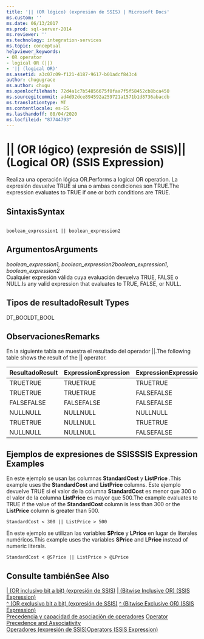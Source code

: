 ```yaml
---
title: '|| (OR lógico) (expresión de SSIS) | Microsoft Docs'
ms.custom: ''
ms.date: 06/13/2017
ms.prod: sql-server-2014
ms.reviewer: ''
ms.technology: integration-services
ms.topic: conceptual
helpviewer_keywords:
- OR operator
- logical OR (||)
- '|| (logical OR)'
ms.assetid: a3c07c09-f121-4187-9617-b01adcf843c4
author: chugugrace
ms.author: chugu
ms.openlocfilehash: 72d4a1c7b54856675f0faa7f5f58452cb8bca450
ms.sourcegitcommit: ad4d92dce894592a259721a1571b1d8736abacdb
ms.translationtype: MT
ms.contentlocale: es-ES
ms.lasthandoff: 08/04/2020
ms.locfileid: "87744793"
---
```

# <a name="-logical-or-ssis-expression"></a><span data-ttu-id="272a6-102">|| (OR lógico) (expresión de SSIS)</span><span class="sxs-lookup"><span data-stu-id="272a6-102">|| (Logical OR) (SSIS Expression)</span></span>
  <span data-ttu-id="272a6-103">Realiza una operación lógica OR.</span><span class="sxs-lookup"><span data-stu-id="272a6-103">Performs a logical OR operation.</span></span> <span data-ttu-id="272a6-104">La expresión devuelve TRUE si una o ambas condiciones son TRUE.</span><span class="sxs-lookup"><span data-stu-id="272a6-104">The expression evaluates to TRUE if one or both conditions are TRUE.</span></span>  
  
## <a name="syntax"></a><span data-ttu-id="272a6-105">Sintaxis</span><span class="sxs-lookup"><span data-stu-id="272a6-105">Syntax</span></span>  
  
```  
  
boolean_expression1 || boolean_expression2  
```  
  
## <a name="arguments"></a><span data-ttu-id="272a6-106">Argumentos</span><span class="sxs-lookup"><span data-stu-id="272a6-106">Arguments</span></span>  
 <span data-ttu-id="272a6-107">*boolean_expression1, boolean_expression2*</span><span class="sxs-lookup"><span data-stu-id="272a6-107">*boolean_expression1, boolean_expression2*</span></span>  
 <span data-ttu-id="272a6-108">Cualquier expresión válida cuya evaluación devuelva TRUE, FALSE o NULL.</span><span class="sxs-lookup"><span data-stu-id="272a6-108">Is any valid expression that evaluates to TRUE, FALSE, or NULL.</span></span>  
  
## <a name="result-types"></a><span data-ttu-id="272a6-109">Tipos de resultado</span><span class="sxs-lookup"><span data-stu-id="272a6-109">Result Types</span></span>  
 <span data-ttu-id="272a6-110">DT_BOOL</span><span class="sxs-lookup"><span data-stu-id="272a6-110">DT_BOOL</span></span>  
  
## <a name="remarks"></a><span data-ttu-id="272a6-111">Observaciones</span><span class="sxs-lookup"><span data-stu-id="272a6-111">Remarks</span></span>  
 <span data-ttu-id="272a6-112">En la siguiente tabla se muestra el resultado del operador ||.</span><span class="sxs-lookup"><span data-stu-id="272a6-112">The following table shows the result of the || operator.</span></span>  
  
|<span data-ttu-id="272a6-113">Resultado</span><span class="sxs-lookup"><span data-stu-id="272a6-113">Result</span></span>|<span data-ttu-id="272a6-114">Expression</span><span class="sxs-lookup"><span data-stu-id="272a6-114">Expression</span></span>|<span data-ttu-id="272a6-115">Expression</span><span class="sxs-lookup"><span data-stu-id="272a6-115">Expression</span></span>|  
|------------|----------------|----------------|  
|<span data-ttu-id="272a6-116">TRUE</span><span class="sxs-lookup"><span data-stu-id="272a6-116">TRUE</span></span>|<span data-ttu-id="272a6-117">TRUE</span><span class="sxs-lookup"><span data-stu-id="272a6-117">TRUE</span></span>|<span data-ttu-id="272a6-118">TRUE</span><span class="sxs-lookup"><span data-stu-id="272a6-118">TRUE</span></span>|  
|<span data-ttu-id="272a6-119">TRUE</span><span class="sxs-lookup"><span data-stu-id="272a6-119">TRUE</span></span>|<span data-ttu-id="272a6-120">TRUE</span><span class="sxs-lookup"><span data-stu-id="272a6-120">TRUE</span></span>|<span data-ttu-id="272a6-121">FALSE</span><span class="sxs-lookup"><span data-stu-id="272a6-121">FALSE</span></span>|  
|<span data-ttu-id="272a6-122">FALSE</span><span class="sxs-lookup"><span data-stu-id="272a6-122">FALSE</span></span>|<span data-ttu-id="272a6-123">FALSE</span><span class="sxs-lookup"><span data-stu-id="272a6-123">FALSE</span></span>|<span data-ttu-id="272a6-124">FALSE</span><span class="sxs-lookup"><span data-stu-id="272a6-124">FALSE</span></span>|  
|<span data-ttu-id="272a6-125">NULL</span><span class="sxs-lookup"><span data-stu-id="272a6-125">NULL</span></span>|<span data-ttu-id="272a6-126">NULL</span><span class="sxs-lookup"><span data-stu-id="272a6-126">NULL</span></span>|<span data-ttu-id="272a6-127">NULL</span><span class="sxs-lookup"><span data-stu-id="272a6-127">NULL</span></span>|  
|<span data-ttu-id="272a6-128">TRUE</span><span class="sxs-lookup"><span data-stu-id="272a6-128">TRUE</span></span>|<span data-ttu-id="272a6-129">NULL</span><span class="sxs-lookup"><span data-stu-id="272a6-129">NULL</span></span>|<span data-ttu-id="272a6-130">TRUE</span><span class="sxs-lookup"><span data-stu-id="272a6-130">TRUE</span></span>|  
|<span data-ttu-id="272a6-131">NULL</span><span class="sxs-lookup"><span data-stu-id="272a6-131">NULL</span></span>|<span data-ttu-id="272a6-132">NULL</span><span class="sxs-lookup"><span data-stu-id="272a6-132">NULL</span></span>|<span data-ttu-id="272a6-133">FALSE</span><span class="sxs-lookup"><span data-stu-id="272a6-133">FALSE</span></span>|  
  
## <a name="ssis-expression-examples"></a><span data-ttu-id="272a6-134">Ejemplos de expresiones de SSIS</span><span class="sxs-lookup"><span data-stu-id="272a6-134">SSIS Expression Examples</span></span>  
 <span data-ttu-id="272a6-135">En este ejemplo se usan las columnas **StandardCost** y **ListPrice** .</span><span class="sxs-lookup"><span data-stu-id="272a6-135">This example uses the **StandardCost** and **ListPrice** columns.</span></span> <span data-ttu-id="272a6-136">Este ejemplo devuelve TRUE si el valor de la columna **StandardCost** es menor que 300 o el valor de la columna **ListPrice** es mayor que 500.</span><span class="sxs-lookup"><span data-stu-id="272a6-136">The example evaluates to TRUE if the value of the **StandardCost** column is less than 300 or the **ListPrice** column is greater than 500.</span></span>  
  
```  
StandardCost < 300 || ListPrice > 500  
```  
  
 <span data-ttu-id="272a6-137">En este ejemplo se utilizan las variables **SPrice** y **LPrice** en lugar de literales numéricos.</span><span class="sxs-lookup"><span data-stu-id="272a6-137">This example uses the variables **SPrice** and **LPrice** instead of numeric literals.</span></span>  
  
```  
StandardCost < @SPrice || ListPrice > @LPrice  
```  
  
## <a name="see-also"></a><span data-ttu-id="272a6-138">Consulte también</span><span class="sxs-lookup"><span data-stu-id="272a6-138">See Also</span></span>  
 <span data-ttu-id="272a6-139">[&#124; &#40;OR inclusivo bit a bit&#41; &#40;expresión de SSIS&#41;](bitwise-inclusive-or-ssis-expression.md) </span><span class="sxs-lookup"><span data-stu-id="272a6-139">[&#124; &#40;Bitwise Inclusive OR&#41; &#40;SSIS Expression&#41;](bitwise-inclusive-or-ssis-expression.md) </span></span>  
 <span data-ttu-id="272a6-140">[^ &#40;OR exclusivo bit a bit&#41; &#40;expresión de SSIS&#41;](bitwise-exclusive-or-ssis-expression.md) </span><span class="sxs-lookup"><span data-stu-id="272a6-140">[^ &#40;Bitwise Exclusive OR&#41; &#40;SSIS Expression&#41;](bitwise-exclusive-or-ssis-expression.md) </span></span>  
 <span data-ttu-id="272a6-141">[Precedencia y capacidad de asociación de operadores](operator-precedence-and-associativity.md) </span><span class="sxs-lookup"><span data-stu-id="272a6-141">[Operator Precedence and Associativity](operator-precedence-and-associativity.md) </span></span>  
 [<span data-ttu-id="272a6-142">Operadores &#40;expresión de SSIS&#41;</span><span class="sxs-lookup"><span data-stu-id="272a6-142">Operators &#40;SSIS Expression&#41;</span></span>](operators-ssis-expression.md)  
  
  
